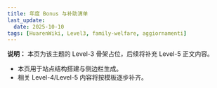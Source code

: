 ```yaml
---
title: 年度 Bonus 与补助清单
last_update:
  date: 2025-10-10
tags: [HuarenWiki, Level3, family-welfare, aggiornamenti]
---
```

**说明：** 本页为该主题的 Level-3 骨架占位，后续将补充 Level-5 正文内容。

- 本页用于站点结构搭建与侧边栏生成。
- 相关 Level-4/Level-5 内容将按模板逐步补齐。
